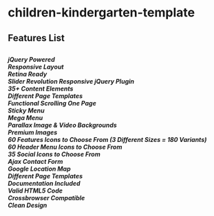 # children-kindergarten-template
<h2> Features List <h2/>

<h5> jQuery Powered <br/>
Responsive Layout<br/>
Retina Ready<br/>
Slider Revolution Responsive jQuery Plugin<br/>
35+ Content Elements<br/>
Different Page Templates<br/>
Functional Scrolling One Page<br/>
Sticky Menu<br/>
Mega Menu<br/>
Parallax Image & Video Backgrounds<br/>
Premium Images<br/>
60 Features Icons to Choose From (3 Different Sizes = 180 Variants)<br/>
60 Header Menu Icons to Choose From<br/>
35 Social Icons to Choose From<br/>
Ajax Contact Form<br/>
Google Location Map<br/>
Different Page Templates<br/>
Documentation Included<br/>
Valid HTML5 Code<br/>
Crossbrowser Compatible<br/>
Clean Design <h5/>
